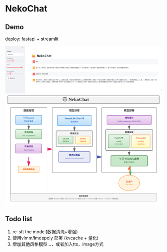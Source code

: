 # NekoChat



## Demo

deploy: fastapi + streamlit 

![Demo](./img/demo.png)
![init](img/NekoChat.svg)

## Todo list

1. re-sft the model(数据清洗+增强)
2. 使用vlmm/lmdepoly 部署 (kvcache + 量化)
3. 增加其他风格模型...，或者加入tts，image方式

